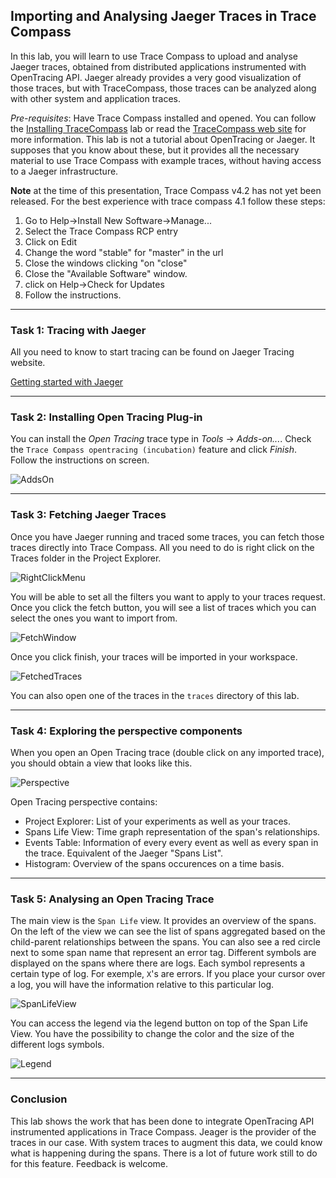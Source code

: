 ## Importing and Analysing Jaeger Traces in Trace Compass

In this lab, you will learn to use Trace Compass to upload and analyse Jaeger traces, obtained from distributed applications instrumented with OpenTracing API. Jaeger already provides a very good visualization of those traces, but with TraceCompass, those traces can be analyzed along with other system and application traces.

*Pre-requisites*: Have Trace Compass installed and opened. You can follow the [Installing TraceCompass](../006-installing-tracecompass) lab or read the [TraceCompass web site](https://tracecompass.org) for more information. This lab is not a tutorial about OpenTracing or Jaeger. It supposes that you know about these, but it provides all the necessary material to use Trace Compass with example traces, without having access to a Jaeger infrastructure.

**Note** at the time of this presentation, Trace Compass v4.2 has not yet been released. For the best experience with trace compass 4.1 follow these steps:

1. Go to Help->Install New Software->Manage...
2. Select the Trace Compass RCP entry
3. Click on Edit
4. Change the word "stable" for "master" in the url
5. Close the windows clicking "on "close"
6. Close the "Available Software" window.
7. click on Help->Check for Updates
8. Follow the instructions.


- - -

### Task 1: Tracing with Jaeger

All you need to know to start tracing can be found on Jaeger Tracing website.

[Getting started with Jaeger](https://www.jaegertracing.io/docs/getting-started/)

- - -

### Task 2: Installing Open Tracing Plug-in

You can install the *Open Tracing* trace type in *Tools* -> *Adds-on...*. Check the `Trace Compass opentracing (incubation)` feature and click *Finish*. Follow the instructions on screen.

![AddsOn](screenshots/installPlugIn.png "Trace Compass Install Plug In")

- - -

### Task 3: Fetching Jaeger Traces

Once you have Jaeger running and traced some traces, you can fetch those traces directly into Trace Compass. All you need to do is right click on the Traces folder in the Project Explorer.

![RightClickMenu](screenshots/rightClickMenu.png "Trace Compass Traces Menu")

You will be able to set all the filters you want to apply to your traces request. Once you click the fetch button, you will see a list of traces which you can select the ones you want to import from.

![FetchWindow](screenshots/fetchWindow.png "Trace Compass Fetch Jaeger Window")

Once you click finish, your traces will be imported in your workspace.

![FetchedTraces](screenshots/fetchedTraces.png "Trace Compass Fetched Traces")

You can also open one of the traces in the `traces` directory of this lab.

- - -

### Task 4: Exploring the perspective components

When you open an Open Tracing trace (double click on any imported trace), you should obtain a view that looks like this.

![Perspective](screenshots/perspective.png "Trace Compass Open Tracing Perspective")

Open Tracing perspective contains:

- Project Explorer: List of your experiments as well as your traces.
- Spans Life View: Time graph representation of the span's relationships.
- Events Table: Information of every every event as well as every span in the trace. Equivalent of the Jaeger "Spans List".
- Histogram: Overview of the spans occurences on a time basis.

- - -

### Task 5: Analysing an Open Tracing Trace

The main view is the `Span Life` view. It provides an overview of the spans. On the left of the view we can see the list of spans aggregated based on the child-parent relationships between the spans. You can also see a red circle next to some span name that represent an error tag. Different symbols are displayed on the spans where there are logs. Each symbol represents a certain type of log. For exemple, `X`'s are errors. If you place your cursor over a log, you will have the information relative to this particular log.

![SpanLifeView](screenshots/spanLifeView.png "Trace Compass Span Life View")

You can access the legend via the legend button on top of the Span Life View. You have the possibility to change the color and the size of the different logs symbols.

![Legend](screenshots/legend.png "Trace Compass Span Life Legend")

- - -

### Conclusion

This lab shows the work that has been done to integrate OpenTracing API instrumented applications in Trace Compass. Jeager is the provider of the traces in our case. With system traces to augment this data, we could know what is happening during the spans. There is a lot of future work still to do for this feature. Feedback is welcome.
